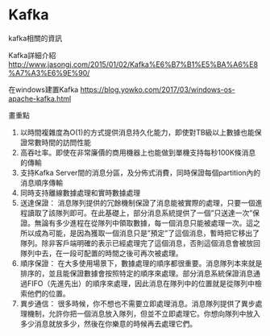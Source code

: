# Kafka
kafka相關的資訊

Kafka詳細介紹
http://www.jasongj.com/2015/01/02/Kafka%E6%B7%B1%E5%BA%A6%E8%A7%A3%E6%9E%90/

在windows建置Kafka
https://blog.yowko.com/2017/03/windows-os-apache-kafka.html

畫重點
1. 以時間複雜度為O(1)的方式提供消息持久化能力，即使對TB級以上數據也能保證常數時間的訪問性能
2. 高吞吐率。即使在非常廉價的商用機器上也能做到單機支持每秒100K條消息的傳輸
3. 支持Kafka Server間的消息分區，及分佈式消費，同時保證每個partition內的消息順序傳輸
4. 同時支持離線數據處理和實時數據處理
5. 送達保證：
消息隊列提供的冗餘機制保證了消息能被實際的處理，只要一個進程讀取了該隊列即可。在此基礎上，部分消息系統提供了一個”只送達一次”保證。無論有多少進程在從隊列中領取數據，每一個消息只能被處理一次。這之所以成為可能，是因為獲取一個消息只是”預定”了這個消息，暫時把它移出了隊列。除非客戶端明確的表示已經處理完了這個消息，否則這個消息會被放回隊列中去，在一段可配置的時間之後可再次被處理。
6. 順序保證：
在大多使用場景下，數據處理的順序都很重要。消息隊列本來就是排序的，並且能保證數據會按照特定的順序來處理。部分消息系統保證消息通過FIFO（先進先出）的順序來處理，因此消息在隊列中的位置就是從隊列中檢索他們的位置。
7. 異步通信：
很多時候，你不想也不需要立即處理消息。消息隊列提供了異步處理機制，允許你把一個消息放入隊列，但並不立即處理它。你想向隊列中放入多少消息就放多少，然後在你樂意的時候再去處理它們。
